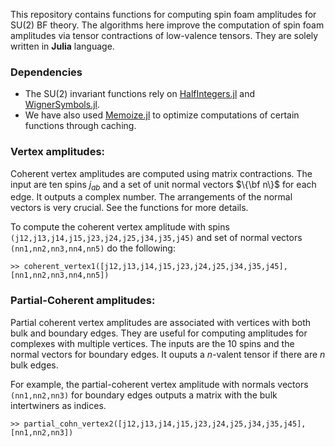 This repository contains functions for computing spin foam amplitudes for SU(2) BF theory. The algorithms here improve the computation of spin foam amplitudes via tensor contractions of low-valence tensors. They are solely written in **Julia** language. 

<!-- Spin foam amplitude is typically associated with a 2-complex which is dual to a triangulations. Tbe boundary data for the coherent amplitudes are spin labels and normal vectors. -->


### Dependencies
* The SU(2) invariant functions rely on [HalfIntegers.jl](https://github.com/sostock/HalfIntegers.jl) and [WignerSymbols.jl](https://github.com/Jutho/WignerSymbols.jl).
* We have also used [Memoize.jl](https://github.com/JuliaCollections/Memoize.jl) to optimize computations of certain functions through caching.


### Vertex amplitudes:
Coherent vertex amplitudes are computed using matrix contractions. The input are ten spins $j_{ab}$ and a set of unit normal vectors $\{\bf n\}$ for each edge. It outputs a complex number. The arrangements of the normal vectors is very crucial. See the functions for more details. 

To compute the coherent vertex amplitude with spins `(j12,j13,j14,j15,j23,j24,j25,j34,j35,j45)` and set of normal vectors `(nn1,nn2,nn3,nn4,nn5)` do the following:

`>> coherent_vertex1([j12,j13,j14,j15,j23,j24,j25,j34,j35,j45],[nn1,nn2,nn3,nn4,nn5])`


### Partial-Coherent amplitudes:
Partial coherent vertex amplitudes are associated with vertices with both bulk and boundary edges. They are useful for computing amplitudes for complexes with multiple vertices. 
The inputs are the 10 spins and the normal vectors for boundary edges. It ouputs a $n$-valent tensor if there are $n$ bulk edges. 

For example, the partial-coherent vertex amplitude with normals vectors `(nn1,nn2,nn3)` for boundary edges outputs a matrix with the bulk intertwiners as indices. 

`>> partial_cohn_vertex2([j12,j13,j14,j15,j23,j24,j25,j34,j35,j45],[nn1,nn2,nn3])`





